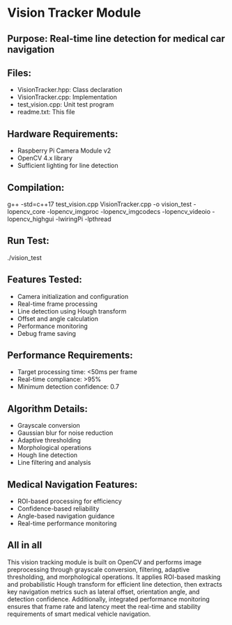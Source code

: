 # Vision Tracker Module

## Purpose: Real-time line detection for medical car navigation

## Files:
- VisionTracker.hpp: Class declaration
- VisionTracker.cpp: Implementation  
- test_vision.cpp: Unit test program
- readme.txt: This file

## Hardware Requirements:
- Raspberry Pi Camera Module v2
- OpenCV 4.x library
- Sufficient lighting for line detection

## Compilation:
g++ 
-std=c++17 
test_vision.cpp VisionTracker.cpp 
-o vision_test 
-lopencv_core 
-lopencv_imgproc 
-lopencv_imgcodecs 
-lopencv_videoio 
-lopencv_highgui 
-lwiringPi 
-lpthread

## Run Test:
./vision_test

## Features Tested:
- Camera initialization and configuration
- Real-time frame processing
- Line detection using Hough transform
- Offset and angle calculation
- Performance monitoring
- Debug frame saving

## Performance Requirements:
- Target processing time: <50ms per frame
- Real-time compliance: >95%
- Minimum detection confidence: 0.7

## Algorithm Details:
- Grayscale conversion
- Gaussian blur for noise reduction
- Adaptive thresholding
- Morphological operations
- Hough line detection
- Line filtering and analysis

## Medical Navigation Features:
- ROI-based processing for efficiency
- Confidence-based reliability
- Angle-based navigation guidance
- Real-time performance monitoring

## All in all
This vision tracking module is built on OpenCV and performs image preprocessing through grayscale conversion, filtering, adaptive thresholding, and morphological operations. It applies ROI-based masking and probabilistic Hough transform for efficient line detection, then extracts key navigation metrics such as lateral offset, orientation angle, and detection confidence. Additionally, integrated performance monitoring ensures that frame rate and latency meet the real-time and stability requirements of smart medical vehicle navigation.
